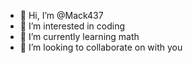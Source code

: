 - 👋 Hi, I’m @Mack437
- 👀 I’m interested in coding 
- 🌱 I’m currently learning math
- 💞️ I’m looking to collaborate on with you

<!---
Mack437/Mack437 is a ✨ special ✨ repository because its `README.md` (this file) appears on your GitHub profile.
You can click the Preview link to take a look at your changes.
--->
